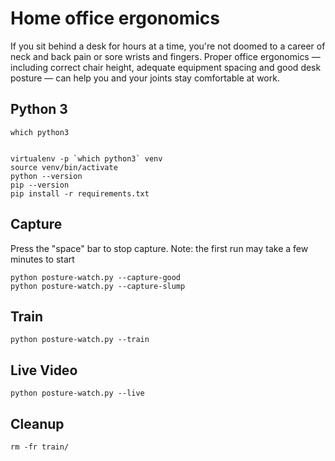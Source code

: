 # Home office ergonomics

If you sit behind a desk for hours at a time, you're not doomed to a career of neck and back pain or sore wrists and fingers. Proper office ergonomics — including correct chair height, adequate equipment spacing and good desk posture — can help you and your joints stay comfortable at work.

## Python 3

```
which python3


virtualenv -p `which python3` venv
source venv/bin/activate
python --version
pip --version
pip install -r requirements.txt 
```


## Capture

Press the "space" bar to stop capture. Note: the first run may take a few minutes to start

```
python posture-watch.py --capture-good
python posture-watch.py --capture-slump
```

## Train

```
python posture-watch.py --train
```


## Live Video

```
python posture-watch.py --live
```

## Cleanup

```
rm -fr train/
```

